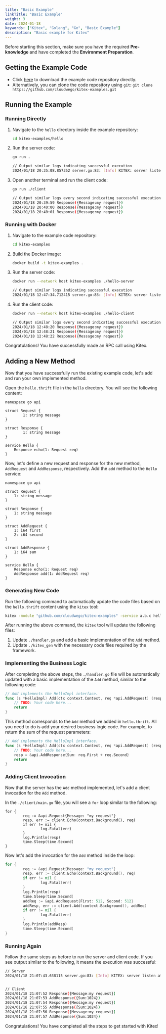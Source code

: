 ```yaml
---
title: "Basic Example"
linkTitle: "Basic Example"
weight: 3
date: 2024-01-18
keywords: ["Kitex", "Golang", "Go", "Basic Example"]
description: "Basic example for Kitex"
---
```


Before starting this section, make sure you have the required **Pre-knowledge** and have completed the **Environment Preparation**.

## Getting the Example Code

- Click [here](https://github.com/cloudwego/kitex-examples/archive/refs/heads/main.zip) to download the example code repository directly.
- Alternatively, you can clone the code repository using `git`: `git clone https://github.com/cloudwego/kitex-examples.git`

## Running the Example

### Running Directly

1. Navigate to the `hello` directory inside the example repository:

   ```bash
   cd kitex-examples/hello
   ```

2. Run the server code:

   ```bash
   go run .

   // Output similar logs indicating successful execution
   2024/01/18 20:35:08.857352 server.go:83: [Info] KITEX: server listen at addr=[::]:8888
   ```

3. Open another terminal and run the client code:

   ```bash
   go run ./client

   // Output similar logs every second indicating successful execution
   2024/01/18 20:39:59 Response({Message:my request})
   2024/01/18 20:40:00 Response({Message:my request})
   2024/01/18 20:40:01 Response({Message:my request})
   ```

### Running with Docker

1. Navigate to the example code repository:

   ```bash
   cd kitex-examples
   ```

2. Build the Docker image:

   ```bash
   docker build -t kitex-examples .
   ```

3. Run the server code:

   ```bash
   docker run --network host kitex-examples ./hello-server

   // Output similar logs indicating successful execution
   2024/01/18 12:47:34.712415 server.go:83: [Info] KITEX: server listen at addr=[::]:8888
   ```

4. Run the client code:

   ```bash
   docker run --network host kitex-examples ./hello-client

   // Output similar logs every second indicating successful execution
   2024/01/18 12:48:20 Response({Message:my request})
   2024/01/18 12:48:21 Response({Message:my request})
   2024/01/18 12:48:22 Response({Message:my request})
   ```

Congratulations! You have successfully made an RPC call using Kitex.

## Adding a New Method

Now that you have successfully run the existing example code, let's add and run your own implemented method.

Open the `hello.thrift` file in the `hello` directory. You will see the following content:

```thrift
namespace go api

struct Request {
        1: string message
}

struct Response {
        1: string message
}

service Hello {
    Response echo(1: Request req)
}
```

Now, let's define a new request and response for the new method, `AddRequest` and `AddResponse`, respectively. Add the `add` method to the `Hello` service:

```thrift
namespace go api

struct Request {
    1: string message
}

struct Response {
    1: string message
}

struct AddRequest {
    1: i64 first
    2: i64 second
}

struct AddResponse {
    1: i64 sum
}

service Hello {
    Response echo(1: Request req)
    AddResponse add(1: AddRequest req)
}
```

### Generating New Code

Run the following command to automatically update the code files based on the `hello.thrift` content using the `kitex` tool:

```bash
kitex -module "github.com/cloudwego/kitex-examples" -service a.b.c hello.thrift
```

After running the above command, the `kitex` tool will update the following files:

1. Update `./handler.go` and add a basic implementation of the `Add` method.
2. Update `./kitex_gen` with the necessary code files required by the framework.

### Implementing the Business Logic

After completing the above steps, the `./handler.go` file will be automatically updated with a basic implementation of the `Add` method, similar to the following code:

```go
// Add implements the HelloImpl interface.
func (s *HelloImpl) Add(ctx context.Context, req *api.AddRequest) (resp *api.AddResponse, err error) {
    // TODO: Your code here...
    return
}
```

This method corresponds to the `Add` method we added in `hello.thrift`. All you need to do is add your desired business logic code. For example, to return the sum of the request parameters:

```go
// Add implements the HelloImpl interface.
func (s *HelloImpl) Add(ctx context.Context, req *api.AddRequest) (resp *api.AddResponse, err error) {
    // TODO: Your code here...
    resp = &api.AddResponse{Sum: req.First + req.Second}
    return
}
```

### Adding Client Invocation

Now that the server has the `Add` method implemented, let's add a client invocation for the `Add` method.

In the `./client/main.go` file, you will see a `for` loop similar to the following:

```
for {
        req := &api.Request{Message: "my request"}
        resp, err := client.Echo(context.Background(), req)
        if err != nil {
                log.Fatal(err)
        }
        log.Println(resp)
        time.Sleep(time.Second)
}
```

Now let's add the invocation for the `Add` method inside the loop:

```go
for {
        req := &api.Request{Message: "my request"}
        resp, err := client.Echo(context.Background(), req)
        if err != nil {
                log.Fatal(err)
        }
        log.Println(resp)
        time.Sleep(time.Second)
        addReq := &api.AddRequest{First: 512, Second: 512}
        addResp, err := client.Add(context.Background(), addReq)
        if err != nil {
                log.Fatal(err)
        }
        log.Println(addResp)
        time.Sleep(time.Second)
}
```

### Running Again

Follow the same steps as before to run the server and client code. If you see output similar to the following, it means the execution was successful:

```bash
// Server
2024/01/18 21:07:43.638115 server.go:83: [Info] KITEX: server listen at addr=[::]:8888


// Client
2024/01/18 21:07:52 Response({Message:my request})
2024/01/18 21:07:53 AddResponse({Sum:1024})
2024/01/18 21:07:54 Response({Message:my request})
2024/01/18 21:07:55 AddResponse({Sum:1024})
2024/01/18 21:07:56 Response({Message:my request})
2024/01/18 21:07:57 AddResponse({Sum:1024})
```

Congratulations! You have completed all the steps to get started with Kitex!

